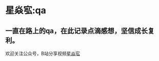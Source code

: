 # 星焱宖:qa
## 一直在路上的qa，在此记录点滴感想，坚信成长复利。

欢迎关注公众号，B站分享视频[星焱宖](https://space.bilibili.com/340784617?from=search&seid=8655841900287881431)
